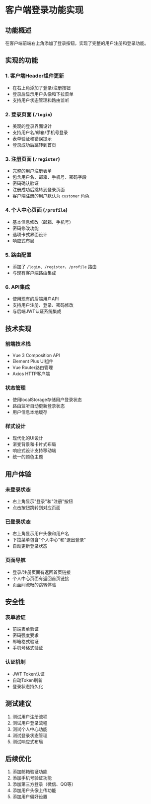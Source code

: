 # 客户端登录功能实现

## 功能概述

在客户端前端右上角添加了登录按钮，实现了完整的用户注册和登录功能。

## 实现的功能

### 1. 客户端Header组件更新
- 在右上角添加了登录/注册按钮
- 登录后显示用户头像和下拉菜单
- 支持用户状态管理和路由监听

### 2. 登录页面 (`/login`)
- 美观的登录界面设计
- 支持用户名/邮箱/手机号登录
- 表单验证和错误提示
- 登录成功后跳转到首页

### 3. 注册页面 (`/register`)
- 完整的用户注册表单
- 包含用户名、邮箱、手机号、密码字段
- 密码确认验证
- 注册成功后跳转到登录页面
- 客户端注册的用户默认为 `customer` 角色

### 4. 个人中心页面 (`/profile`)
- 基本信息修改（邮箱、手机号）
- 密码修改功能
- 选项卡式界面设计
- 响应式布局

### 5. 路由配置
- 添加了 `/login`、`/register`、`/profile` 路由
- 与现有客户端路由集成

### 6. API集成
- 使用现有的后端用户API
- 支持用户注册、登录、密码修改
- 与后端JWT认证系统集成

## 技术实现

### 前端技术栈
- Vue 3 Composition API
- Element Plus UI组件
- Vue Router路由管理
- Axios HTTP客户端

### 状态管理
- 使用localStorage存储用户登录状态
- 路由监听自动更新登录状态
- 用户信息本地缓存

### 样式设计
- 现代化的UI设计
- 渐变背景和卡片式布局
- 响应式设计支持移动端
- 统一的颜色主题

## 用户体验

### 未登录状态
- 右上角显示"登录"和"注册"按钮
- 点击按钮跳转到对应页面

### 已登录状态
- 右上角显示用户头像和用户名
- 下拉菜单包含"个人中心"和"退出登录"
- 自动更新登录状态

### 页面导航
- 登录/注册页面有返回首页链接
- 个人中心页面有返回首页链接
- 页面间流畅的跳转体验

## 安全性

### 表单验证
- 前端表单验证
- 密码强度要求
- 邮箱格式验证
- 手机号格式验证

### 认证机制
- JWT Token认证
- 自动Token刷新
- 登录状态持久化

## 测试建议

1. 测试用户注册流程
2. 测试用户登录流程
3. 测试个人中心功能
4. 测试登录状态管理
5. 测试响应式布局

## 后续优化

1. 添加邮箱验证功能
2. 添加手机号验证功能
3. 添加第三方登录（微信、QQ等）
4. 添加用户头像上传功能
5. 添加用户偏好设置 